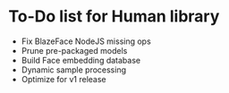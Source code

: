 # To-Do list for Human library

- Fix BlazeFace NodeJS missing ops
- Prune pre-packaged models
- Build Face embedding database
- Dynamic sample processing
- Optimize for v1 release
